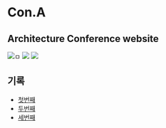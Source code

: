 # Con.A
## Architecture Conference website
![ㅁ](https://images.velog.io/images/moon-yerim/post/b6b1df57-272e-4c7b-af3f-fddfa69d82f0/%EB%85%B9%ED%99%94_2021_05_23_05_55_16_225.gif)
![](https://images.velog.io/images/moon-yerim/post/6b69063e-f3e9-4e62-8286-156c3fc1a848/%EB%85%B9%ED%99%94_2021_05_12_17_48_36_24222.gif)
![](https://images.velog.io/images/moon-yerim/post/b0104eef-4c94-4875-946a-4d5d62ebc623/%EB%85%B9%ED%99%94_2021_05_12_20_18_19_454.gif)
## 기록
- [첫번째](https://velog.io/@moon-yerim/%EA%B1%B4%EC%B6%95-%EC%BB%A8%ED%8D%BC%EB%9F%B0%EC%8A%A4-%EC%9B%B9%EC%82%AC%EC%9D%B4%ED%8A%B8-%EB%A7%8C%EB%93%A4%EA%B8%B0)
- [두번째](https://velog.io/@moon-yerim/%EA%B1%B4%EC%B6%95-%EC%BB%A8%ED%8D%BC%EB%9F%B0%EC%8A%A4-%EC%9B%B9%EC%82%AC%EC%9D%B4%ED%8A%B8-%EB%A7%8C%EB%93%A4%EA%B8%B02)
- [세번째](https://velog.io/@moon-yerim/%EA%B1%B4%EC%B6%95-%EC%BB%A8%ED%8D%BC%EB%9F%B0%EC%8A%A4-%EC%9B%B9%EC%82%AC%EC%9D%B4%ED%8A%B8-%EB%A7%8C%EB%93%A4%EA%B8%B03)
